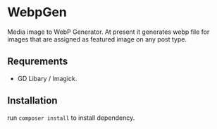 # WebpGen
Media image to WebP Generator. At present it generates webp file for images that are assigned as featured image on any post type.

## Requrements
* GD Libary / Imagick.

## Installation
run `composer install` to install dependency.